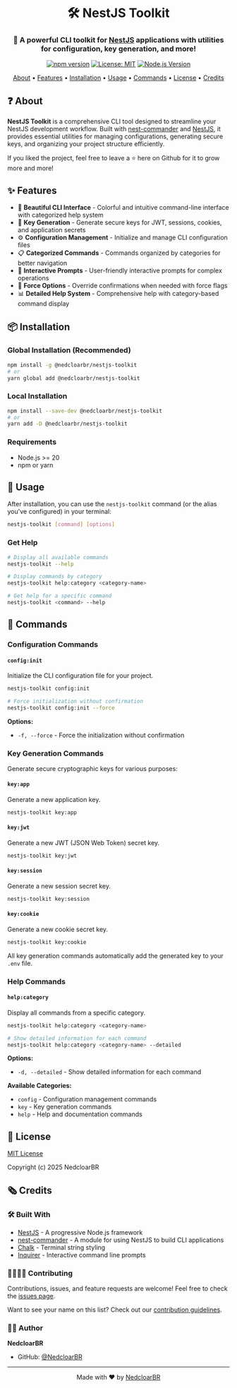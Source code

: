 <h1 align="center">
  <br>
  🛠️ NestJS Toolkit
  <br>
</h1>

<h3 align=center>🚀 A powerful <b>CLI toolkit</b> for <b><a href="https://nestjs.com/">NestJS</a></b> applications with utilities for configuration, key generation, and more!</h3>

<div align=center>

[![npm version](https://img.shields.io/npm/v/@nedcloarbr/nestjs-toolkit.svg?style=flat-square)](https://www.npmjs.com/package/@nedcloarbr/nestjs-toolkit)
[![License: MIT](https://img.shields.io/badge/License-MIT-yellow.svg)](https://opensource.org/licenses/MIT)
[![Node.js Version](https://img.shields.io/badge/node-%3E%3D20-brightgreen.svg)](https://nodejs.org/)

</div>

<p align="center">
  <a href="#❓-about">About</a>
  •
  <a href="#✨-features">Features</a>
  •
  <a href="#📦-installation">Installation</a>
  •
  <a href="#🚀-usage">Usage</a>
  •
  <a href="#📝-commands">Commands</a>
  •
  <a href="#📖-license">License</a>
  •
  <a href="#🗞️-credits">Credits</a>
</p>

## ❓ About

**NestJS Toolkit** is a comprehensive CLI tool designed to streamline your NestJS development workflow. Built with [nest-commander](https://github.com/jmcdo29/nest-commander) and [NestJS](https://nestjs.com/), it provides essential utilities for managing configurations, generating secure keys, and organizing your project structure efficiently.

If you liked the project, feel free to leave a ⭐ here on Github for it to grow more and more!

## ✨ Features

- 🎨 **Beautiful CLI Interface** - Colorful and intuitive command-line interface with categorized help system
- 🔑 **Key Generation** - Generate secure keys for JWT, sessions, cookies, and application secrets
- ⚙️ **Configuration Management** - Initialize and manage CLI configuration files
- 📋 **Categorized Commands** - Commands organized by categories for better navigation
- 🎯 **Interactive Prompts** - User-friendly interactive prompts for complex operations
- 🔄 **Force Options** - Override confirmations when needed with force flags
- 📊 **Detailed Help System** - Comprehensive help with category-based command display

## 📦 Installation

### Global Installation (Recommended)

```bash
npm install -g @nedcloarbr/nestjs-toolkit
# or
yarn global add @nedcloarbr/nestjs-toolkit
```

### Local Installation

```bash
npm install --save-dev @nedcloarbr/nestjs-toolkit
# or
yarn add -D @nedcloarbr/nestjs-toolkit
```

### Requirements

- Node.js >= 20
- npm or yarn

## 🚀 Usage

After installation, you can use the `nestjs-toolkit` command (or the alias you've configured) in your terminal:

```bash
nestjs-toolkit [command] [options]
```

### Get Help

```bash
# Display all available commands
nestjs-toolkit --help

# Display commands by category
nestjs-toolkit help:category <category-name>

# Get help for a specific command
nestjs-toolkit <command> --help
```

## 📝 Commands

### Configuration Commands

#### `config:init`
Initialize the CLI configuration file for your project.

```bash
nestjs-toolkit config:init

# Force initialization without confirmation
nestjs-toolkit config:init --force
```

**Options:**
- `-f, --force` - Force the initialization without confirmation

### Key Generation Commands

Generate secure cryptographic keys for various purposes:

#### `key:app`
Generate a new application key.

```bash
nestjs-toolkit key:app
```

#### `key:jwt`
Generate a new JWT (JSON Web Token) secret key.

```bash
nestjs-toolkit key:jwt
```

#### `key:session`
Generate a new session secret key.

```bash
nestjs-toolkit key:session
```

#### `key:cookie`
Generate a new cookie secret key.

```bash
nestjs-toolkit key:cookie
```

All key generation commands automatically add the generated key to your `.env` file.

### Help Commands

#### `help:category`
Display all commands from a specific category.

```bash
nestjs-toolkit help:category <category-name>

# Show detailed information for each command
nestjs-toolkit help:category <category-name> --detailed
```

**Options:**
- `-d, --detailed` - Show detailed information for each command

**Available Categories:**
- `config` - Configuration management commands
- `key` - Key generation commands
- `help` - Help and documentation commands

## 📖 License

[MIT License](./LICENSE)

Copyright (c) 2025 NedcloarBR

## 🗞️ Credits

### 🛠️ Built With

- [NestJS](https://nestjs.com/) - A progressive Node.js framework
- [nest-commander](https://github.com/jmcdo29/nest-commander) - A module for using NestJS to build CLI applications
- [Chalk](https://github.com/chalk/chalk) - Terminal string styling
- [Inquirer](https://github.com/SBoudrias/Inquirer.js/) - Interactive command line prompts

### 🫱🏻‍🫲🏻 Contributing

Contributions, issues, and feature requests are welcome! Feel free to check the [issues page](https://github.com/NedcloarBR/nestjs-tools/issues).

Want to see your name on this list? Check out our [contribution guidelines](./CONTRIBUTING.md).

### 👨‍💻 Author

**NedcloarBR**
- GitHub: [@NedcloarBR](https://github.com/NedcloarBR)

---

<p align="center">Made with ❤️ by <a href="https://github.com/NedcloarBR">NedcloarBR</a></p>
